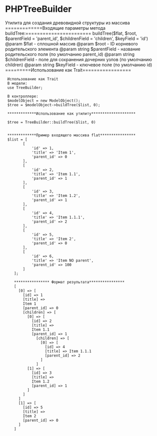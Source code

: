 # PHPTreeBuilder
Утилита для создания древовидной структуры из массива
     =============Входящие параметры метода buildTree:=======================
     buildTree($flat, $root, $parentField = 'parent_id', $childrenField = 'children', $keyField = 'id')
     @param $flat - сплошной массив
     @param $root - ID корневого родительского элемента
     @param string $parentField - название родительского поля (по умолчанию parent_id)
     @param string $childrenField - поле для сохранения дочерних узлов (по умолчанию children)
     @param string $keyField - ключевое поле (по умолчанию id)
     =========Использование как Trait=================
     
     Использование как Trait
     В модели:
     use TreeBuilder;
     
     В контроллере:
     $modelObject = new ModelObject();
     $tree = $modelObject->buildTree($list, 0);
     
     *************Использование как утилиту********************
     
     $tree = TreeBuilder::buildTree($list, 0)
     
     
     *************Пример входящего массива flat****************
     $list = [
            [
                'id' => 1,
                'title' => 'Item 1',
                'parent_id' => 0
            ],
            [
                'id' => 2,
                'title' => 'Item 1.1',
                'parent_id' => 1
            ],
            [
                'id' => 3,
                'title' => 'Item 1.2',
                'parent_id' => 1
            ],
            [
                'id' => 4,
                'title' => 'Item 1.1.1',
                'parent_id' => 2
            ],
            [
                'id' => 5,
                'title' => 'Item 2',
                'parent_id' => 0
            ],
            [
                'id' => 6,
                'title' => 'Item NO parent',
                'parent_id' => 100
            ]
        ];
        
        **************** Формат результата****************
        [ 
          [0] => [
            [id] => 1 
            [title] => 
            Item 1 
            [parent_id] => 0 
            [children] => [
              [0] => [
                [id] => 2 
                [title] => 
                Item 1.1 
                [parent_id] => 1 
                  [children] => [
                    [0] => [
                      [id] => 4 
                      [title] => Item 1.1.1 
                      [parent_id] => 2 
                    ]
                  ]
              [1] => [ 
                [id] => 3 
                [title] => 
                Item 1.2 
                [parent_id] => 1 
              ]
            ]
          ]  
          [1] => [
            [id] => 5 
            [title] => 
            Item 2 
            [parent_id] => 0 
          ]
        ]
     
     
